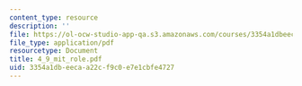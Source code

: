 ```yaml
---
content_type: resource
description: ''
file: https://ol-ocw-studio-app-qa.s3.amazonaws.com/courses/3354a1dbeecaa22cf9c0e7e1cbfe4727_4_9_mit_role.pdf
file_type: application/pdf
resourcetype: Document
title: 4_9_mit_role.pdf
uid: 3354a1db-eeca-a22c-f9c0-e7e1cbfe4727
---
```

